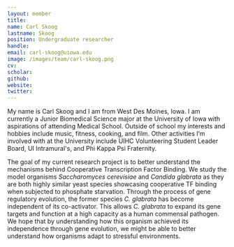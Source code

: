 ```yaml
---
layout: member
title:
name: Carl Skoog
lastname: Skoog
position: Undergraduate researcher
handle:
email: carl-skoog@uiowa.edu
image: /images/team/carl-skoog.png
cv: 
scholar: 
github: 
website: 
twitter: 
---
```


My name is Carl Skoog and I am from West Des Moines, Iowa. I am currently a Junior Biomedical Science major at the University of Iowa with aspirations of attending Medical School. Outside of school my interests and hobbies include music, fitness, cooking, and film. Other activities I’m involved with at the University include UIHC Volunteering Student Leader Board, UI Intramural's, and Phi Kappa Psi Fraternity.

The goal of my current research project is to better understand the mechanisms behind Cooperative Transcription Factor Binding.  We study the model organisms _Saccharomyces cerevisiae_ and _Candida glabrata_ as they are both highly similar yeast species showcasing cooperative TF binding when subjected to phosphate starvation. Through the process of gene regulatory evolution, the former species _C. glabrata_ has become independent of its co-activator.  This allows _C. glabrata_ to expand its gene targets and function at a high capacity as a human commensal pathogen.  We hope that by understanding how this organism achieved its independence through gene evolution, we might be able to better understand how organisms adapt to stressful environments.
